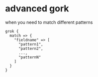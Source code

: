 # advanced gork 

when you need to match different patterns


```
grok {
  match => {
    "fieldname" => [
      "pattern1",
      "pattern2",
      ...,
      "patternN"
    ]
  }
}
```